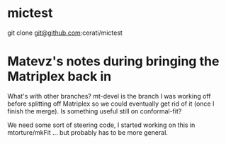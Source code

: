 mictest
=======
git clone git@github.com:cerati/mictest



Matevz's notes during bringing the Matriplex back in
====================================================

What's with other branches?
mt-devel is the branch I was working off before splitting off Matriplex so we
could eventually get rid of it (once I finish the merge).
Is something useful still on conformal-fit?

We need some sort of steering code, I started working on this in
mtorture/mkFit ... but probably has to be more general.
